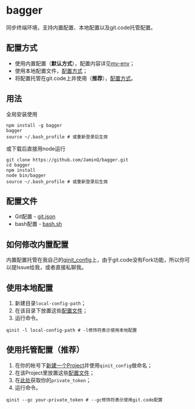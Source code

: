 # bagger

同步终端环境，支持内置配置、本地配置以及git.code托管配置。

## 配置方式

- 使用内置配置（**默认方式**），配置内容详见[my-env](https://github.com/JaminQ/my-env)；
- 使用本地配置文件，[配置方式](#使用本地配置)；
- 将配置托管在git.code上并使用（**推荐**），[配置方式](#使用托管配置推荐)。

## 用法

全局安装使用

```shell
npm install -g bagger
bagger
source ~/.bash_profile # 或重新登录后生效
```

或下载后直接用node运行

```shell
git clone https://github.com/JaminQ/bagger.git
cd bagger
npm install
node bin/bagger
source ~/.bash_profile # 或重新登录后生效
```

## 配置文件

- Git配置 - [git.json](https://github.com/JaminQ/my-env/blob/master/git.json)
- bash配置 - [bash.sh](https://github.com/JaminQ/my-env/blob/master/bash.sh)

## 如何修改内置配置

内置配置托管在我自己的[qinit_config](http://git.code.oa.com/jaminqian/qinit_config)上，由于git.code没有Fork功能，所以你可以提Issue给我，或者直接私聊我。

## 使用本地配置

1. 新建目录`local-config-path`；
1. 在该目录下放置这些[配置文件](#配置文件)；
1. 运行命令。

```shell
qinit -l local-config-path # -l修饰符表示使用本地配置
```

## 使用托管配置（**推荐**）

1. 在你的帐号下[新建一个Project](http://git.code.oa.com/projects/new)并使用`qinit_config`做命名；
1. 在该Project里放置这些[配置文件](#配置文件)；
1. 在[此处](http://git.code.oa.com/profile/account)获取你的`private_token`；
1. 运行命令。

```shell
qinit --gc your-private_token # --gc修饰符表示使用git.code配置
```
